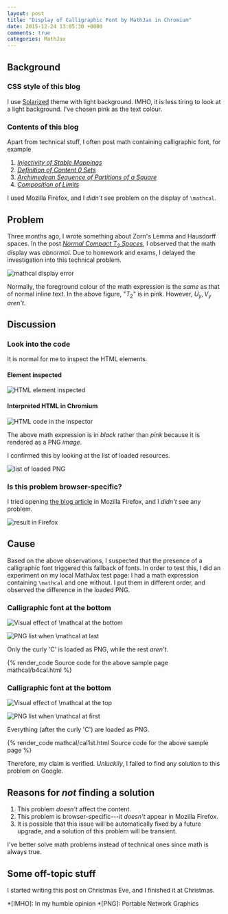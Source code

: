 ```yaml
---
layout: post
title: "Display of Calligraphic Font by MathJax in Chromium"
date: 2015-12-24 13:05:30 +0800
comments: true
categories: MathJax
---
```


Background
---

### CSS style of this blog

I use [Solarized] theme with light background.  IMHO, it is less
tiring to look at a light background.  I've chosen pink as the text
colour.

### Contents of this blog

Apart from technical stuff, I often post math containing calligraphic
font, for example

1. [*Injectivity of Stable Mappings*][pp1]
2. [*Definition of Content 0 Sets*][pp2]
3. [*Archimedean Sequence of Partitions of a Square*][pp3]
4. [*Composition of Limits*][pp4]

I used Mozilla Firefox, and I *didn't* see problem on the display of
`\mathcal`.


Problem
---

Three months ago, I wrote something about Zorn's Lemma and Hausdorff
spaces.  In the post [*Normal Compact $T_2$ Spaces*][pp5], I observed
that the math display was *abnormal*.  Due to homework and exams, I
delayed the investigation into this technical problem.

![mathcal display error][err]

Normally, the foreground colour of the math expression is the *same*
as that of normal inline text.  In the above figure, <span
class="myeqn" markdown="0">"$T_2$" is in pink.  However, $U_y,
V_y$</span> *aren't*.

<!-- more -->

Discussion
---

### Look into the code

It is normal for me to inspect the HTML elements.

#### Element inspected

![HTML element inspected][img]

#### Interpreted HTML in Chromium

![HTML code in the inspector][inspect]

The above math expression is in *black* rather than *pink* because it
is rendered as a PNG *image*.

I confirmed this by looking at the list of loaded resources.

![list of loaded PNG][png_list]

### Is this problem browser-specific?

I tried opening [the blog article][pp5] in Mozilla Firefox, and I
*didn't* see any problem.

<picture class="fancybox" title="result in Firefox">
  <source srcset="/images/posts/Mathcal/ff487.png"
    media="(min-width: 490px)"></source>
  <img alt="result in Firefox"
    src="/images/posts/Mathcal/ff300.png" />
</picture>

Cause
---

Based on the above observations, I suspected that the presence of a
calligraphic font triggered this fallback of fonts.  In order to test
this, I did an experiment on my local MathJax test page:  I had a math
expression containing `\mathcal` and one without.  I put them in
different order, and observed the difference in the loaded PNG.

### Calligraphic font at the bottom

<picture class="fancybox" title="Visual effect of \mathcal at the
bottom">
  <source srcset="/images/posts/Mathcal/view1-364.png"
    media="(min-width: 370px)"></source>
  <img alt="Visual effect of \mathcal at the bottom"
    src="/images/posts/Mathcal/view1-300.png" />
</picture>

![PNG list when \mathcal at last][b4cal]

Only the curly 'C' is loaded as PNG, while the rest *aren't*.

{% render_code Source code for the above sample page mathcal/b4cal.html %}

### Calligraphic font at the bottom

<picture class="fancybox" title="Visual effect of \mathcal at the
top">
  <source srcset="/images/posts/Mathcal/view2-364.png"
    media="(min-width: 370px)"></source>
  <img alt="Visual effect of \mathcal at the top"
    src="/images/posts/Mathcal/view2-300.png" />
</picture>

![PNG list when \mathcal at first][cal1st]

Everything (after the curly 'C') are loaded as PNG.

{% render_code mathcal/cal1st.html Source code for the above sample page %}

Therefore, my claim is verified.  *Unluckily*, I failed to find any
solution to this problem on Google.

Reasons for *not* finding a solution
---

1. This problem *doesn't* affect the content.
2. This problem is browser-specific---it *doesn't* appear in Mozilla
   Firefox.
3. It is possible that this issue will be automatically fixed by a
   future upgrade, and a solution of this problem will be transient.

I've better solve math problems instead of technical ones since math
is always true.

Some off-topic stuff
---

I started writing this post on Christmas Eve, and I finished it at
Christmas.

[Solarized]: http://erikzaadi.com/2012/04/22/solarized-color-scheme-for-octopress/ "Source code of Solarized theme for Octopress"
[pp1]: /blog/2014/06/17/injectivity-of-stable-mappings/
[pp2]: /blog/2014/06/18/definition-of-content-0-sets/
[pp3]: /blog/2014/06/19/archimedean-sequence-of-partitions-of-a-square/
[pp4]: /blog/2014/11/08/composition-of-limits/
[pp5]: /blog/2015/09/28/normal-compact-t2-spaces/
[err]: /images/posts/Mathcal/err.png "mathcal display error"
[img]: /images/posts/Mathcal/img.png "HTML element inspected"
[inspect]: /images/posts/Mathcal/inspect.png "HTML code shown"
[png_list]: /images/posts/Mathcal/png-list.png "list of loaded PNG"
[b4cal]: /images/posts/Mathcal/b4cal.png "PNG list when \mathcal at last"
[cal1st]: /images/posts/Mathcal/cal1st.png "PNG list when \mathcal at first"

*[IMHO]: In my humble opinion
*[PNG]: Portable Network Graphics
